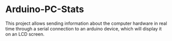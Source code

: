 # Arduino-PC-Stats

This project allows sending information about the computer hardware in real time through a serial connection to an arduino device, which will display it on an LCD screen.
